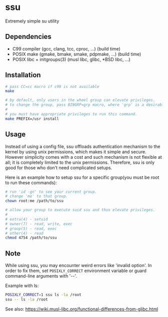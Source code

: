 # ssu

Extremely simple su utility

## Dependencies

* C99 compiler (gcc, clang, tcc, cproc, ...) (build time)
* POSIX make (gmake, bmake, smake, pdpmake, ...) (build time)
* POSIX libc + initgroups(3) (musl libc, glibc, *BSD libc, ...)

## Installation

```sh
# pass CC=cc macro if c99 is not available
make

# by default, only users in the wheel group can elevate privileges.
# to change the group, pass BINGRP=grp macro, where 'grp' is a desirable group.
#
# you must have appropriate privileges to run this command.
make PREFIX=/usr install
```

## Usage

Instead of using a config file, ssu offloads authentication mechanism to the
kernel by using unix permissions, which makes it simple and secure. However
simplicity comes with a cost and such mechanism is not flexible at all; it is
completely limited to the unix permissions. Therefore, ssu is only good for
those who don't need complicated setups.

Here is an example how to setup ssu for a specific group(you must be root to
run these commands):

```sh
# run 'id -gn' to see your current group.
# change 'me' to that group.
chown root:me /path/to/ssu

# allow your group to execute suid ssu and thus elevate privileges.
#
# extra(4) - setuid
# owner(7) - read, write, exec
# group(5) - read, exec
# other(4) - read
chmod 4754 /path/to/ssu
```

## Note

While using ssu, you may encounter weird errors like 'invalid option'. In order
to fix them, set `POSIXLY_CORRECT` environment variable or guard command-line
arguments with '--'.

Example with ls:

```sh
POSIXLY_CORRECT=1 ssu ls -la /root
ssu -- ls -la /root
```

See also: https://wiki.musl-libc.org/functional-differences-from-glibc.html
